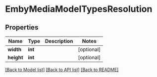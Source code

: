 # EmbyMediaModelTypesResolution

## Properties
Name | Type | Description | Notes
------------ | ------------- | ------------- | -------------
**width** | **int** |  | [optional] 
**height** | **int** |  | [optional] 

[[Back to Model list]](../README.md#documentation-for-models) [[Back to API list]](../README.md#documentation-for-api-endpoints) [[Back to README]](../README.md)


